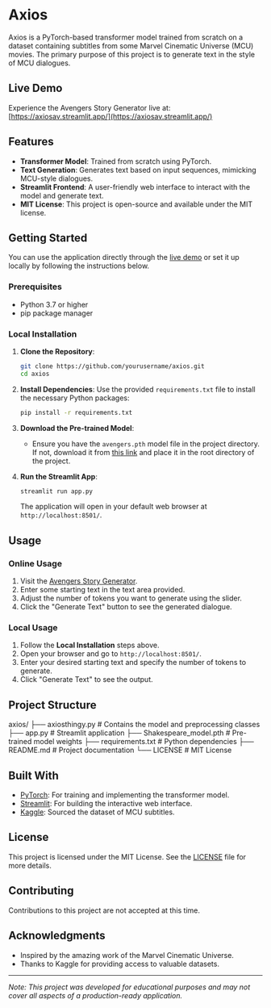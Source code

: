 # Axios

Axios is a PyTorch-based transformer model trained from scratch on a dataset containing subtitles from some Marvel Cinematic Universe (MCU) movies. The primary purpose of this project is to generate text in the style of MCU dialogues.

## Live Demo

Experience the Avengers Story Generator live at: [https://axiosav.streamlit.app/](https://axiosav.streamlit.app/)

## Features

- **Transformer Model**: Trained from scratch using PyTorch.
- **Text Generation**: Generates text based on input sequences, mimicking MCU-style dialogues.
- **Streamlit Frontend**: A user-friendly web interface to interact with the model and generate text.
- **MIT License**: This project is open-source and available under the MIT license.

## Getting Started

You can use the application directly through the [live demo](https://axiosav.streamlit.app/) or set it up locally by following the instructions below.

### Prerequisites

- Python 3.7 or higher
- pip package manager

### Local Installation

1. **Clone the Repository**:
    ```bash
    git clone https://github.com/yourusername/axios.git
    cd axios
    ```

2. **Install Dependencies**:
    Use the provided `requirements.txt` file to install the necessary Python packages:
    ```bash
    pip install -r requirements.txt
    ```

3. **Download the Pre-trained Model**:
    - Ensure you have the `avengers.pth` model file in the project directory. If not, download it from [this link](#) and place it in the root directory of the project.

4. **Run the Streamlit App**:
    ```bash
    streamlit run app.py
    ```

    The application will open in your default web browser at `http://localhost:8501/`.

## Usage

### Online Usage

1. Visit the [Avengers Story Generator](https://axiosav.streamlit.app/).
2. Enter some starting text in the text area provided.
3. Adjust the number of tokens you want to generate using the slider.
4. Click the "Generate Text" button to see the generated dialogue.

### Local Usage

1. Follow the **Local Installation** steps above.
2. Open your browser and go to `http://localhost:8501/`.
3. Enter your desired starting text and specify the number of tokens to generate.
4. Click "Generate Text" to see the output.

## Project Structure

axios/
├── axiosthingy.py # Contains the model and preprocessing classes
├── app.py # Streamlit application
├── Shakespeare_model.pth # Pre-trained model weights
├── requirements.txt # Python dependencies
├── README.md # Project documentation
└── LICENSE # MIT License


## Built With

- [PyTorch](https://pytorch.org/): For training and implementing the transformer model.
- [Streamlit](https://streamlit.io/): For building the interactive web interface.
- [Kaggle](https://www.kaggle.com/): Sourced the dataset of MCU subtitles.

## License

This project is licensed under the MIT License. See the [LICENSE](LICENSE) file for more details.

## Contributing

Contributions to this project are not accepted at this time.

## Acknowledgments

- Inspired by the amazing work of the Marvel Cinematic Universe.
- Thanks to Kaggle for providing access to valuable datasets.

---

*Note: This project was developed for educational purposes and may not cover all aspects of a production-ready application.*
